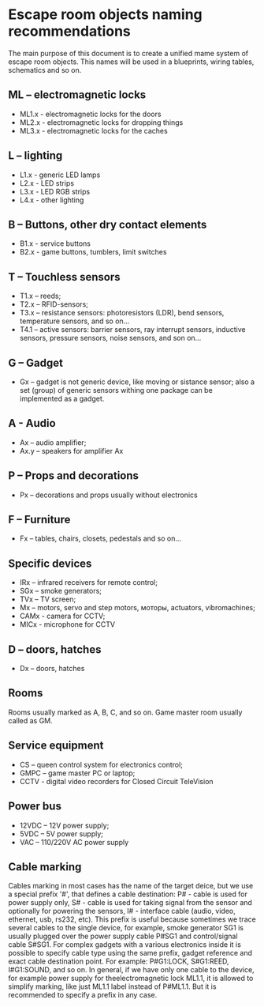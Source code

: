 # Escape room objects naming recommendations

The main purpose of this document is to create a unified mame system of escape room objects. This names will be used in a blueprints, wiring tables, schematics and so on.  

## ML – electromagnetic locks

- ML1.x - electromagnetic locks for the doors  
- ML2.x - electromagnetic locks for dropping things  
- ML3.x - electromagnetic locks for the caches  

## L – lighting

- L1.x - generic LED lamps  
- L2.x - LED strips  
- L3.x - LED RGB strips  
- L4.x - other lighting

## B – Buttons, other dry contact elements

- B1.x - service buttons  
- B2.x - game buttons, tumblers, limit switches

## T – Touchless sensors

- T1.x – reeds;  
- T2.x – RFID-sensors;  
- T3.x – resistance sensors: photoresistors (LDR), bend sensors, temperature sensors, and so on...  
- T4.1 – active sensors: barrier sensors, ray interrupt sensors, inductive sensors, pressure sensors, noise sensors, and son on...  

## G – Gadget

- Gx – gadget is not generic device, like moving or sistance sensor; also a set (group) of generic sensors withing one package can be implemented as a gadget.

## A - Audio

- Ax – audio amplifier;
- Ax.y – speakers for amplifier Ax  


## P – Props and decorations

- Px – decorations and props usually without electronics

## F – Furniture

- Fx – tables, chairs, closets, pedestals and so on...  

## Specific devices

- IRx – infrared receivers for remote control;  
- SGx – smoke generators;  
- TVx – TV screen;  
- Mx – motors, servo and step motors, моторы, actuators, vibromachines;  
- CAMx - camera for CCTV;  
- MICx - microphone for CCTV

## D – doors, hatches

- Dx – doors, hatches

## Rooms

Rooms usually marked as A, B, C, and so on. Game master room usually called as GM.

## Service equipment

- CS – queen control system for electronics control;  
- GMPC – game master PC or laptop;  
- CCTV - digital video recorders for Closed Circuit TeleVision

## Power bus

- 12VDC – 12V power supply;  
- 5VDC – 5V power supply;  
- VAC – 110/220V AC power supply

## Cable marking

Cables marking in most cases has the name of the target deice, but we use a special prefix '#', that defines a cable destination: P# - cable is used for power supply only, S# - cable is used for taking signal from the sensor and optionally for powering the sensors, I# - interface cable (audio, video, ethernet, usb, rs232, etc).
This prefix is useful because sometimes we trace several cables to the single device, for example, smoke generator SG1 is usually plugged over the power supply cable P#SG1 and control/signal cable S#SG1. For complex gadgets with a various electronics inside it is possible to specify cable type using the same prefix, gadget reference and exact cable destination point.
For example: P#G1:LOCK, S#G1:REED, I#G1:SOUND, and so on. In general, if we have only one cable to the device, for example power supply for theelectromagnetic lock ML1.1, it is allowed to simplify marking, like just ML1.1 label instead of P#ML1.1.
But it is recommended to specify a prefix in any case.  
